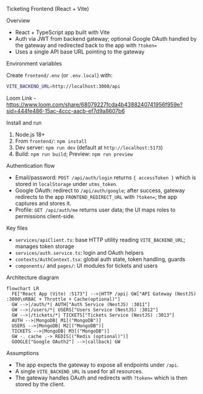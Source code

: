 Ticketing Frontend (React + Vite)

Overview

- React + TypeScript app built with Vite
- Auth via JWT from backend gateway; optional Google OAuth handled by the gateway and redirected back to the app with `?token=`
- Uses a single API base URL pointing to the gateway

Environment variables

Create `frontend/.env` (or `.env.local`) with:

```bash
VITE_BACKEND_URL=http://localhost:3000/api
```

Loom Link - https://www.loom.com/share/68079227fcda4b4388240741956f959e?sid=444fe486-15ac-4ccc-aacb-ef7d9a8607b6


Install and run

1. Node.js 18+
2. From `frontend/`: `npm install`
3. Dev server: `npm run dev` (default at `http://localhost:5173`)
4. Build: `npm run build`; Preview: `npm run preview`

Authentication flow

- Email/password: `POST /api/auth/login` returns `{ accessToken }` which is stored in `localStorage` under `utms_token`.
- Google OAuth: redirect to `/api/auth/google`; after success, gateway redirects to the app `FRONTEND_REDIRECT_URL` with `?token=`; the app captures and stores it.
- Profile: `GET /api/auth/me` returns user data; the UI maps roles to permissions client-side.

Key files

- `services/apiClient.ts`: base HTTP utility reading `VITE_BACKEND_URL`; manages token storage
- `services/auth.service.ts`: login and OAuth helpers
- `contexts/AuthContext.tsx`: global auth state, token handling, guards
- `components/` and `pages/`: UI modules for tickets and users

Architecture diagram

```mermaid
flowchart LR
  FE["React App (Vite) :5173"] -->|HTTP /api| GW["API Gateway (NestJS) :3000\nRBAC + Throttle + Cache(optional)"]
  GW -->|/auth/*| AUTH["Auth Service (NestJS) :3011"]
  GW -->|/users/*| USERS["Users Service (NestJS) :3012"]
  GW -->|/tickets/*| TICKETS["Tickets Service (NestJS) :3013"]
  AUTH -->|MongoDB| M1[("MongoDB")]
  USERS -->|MongoDB| M2[("MongoDB")]
  TICKETS -->|MongoDB| M3[("MongoDB")]
  GW -. cache .-> REDIS[("Redis (optional)")]
  GOOGLE["Google OAuth2"] -->|callback| GW
```

Assumptions

- The app expects the gateway to expose all endpoints under `/api`.
- A single `VITE_BACKEND_URL` is used for all resources.
- The gateway handles OAuth and redirects with `?token=` which is then stored by the client.

